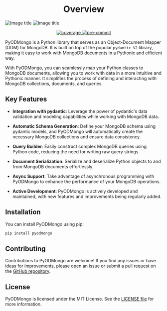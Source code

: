 # <center>Overview</center>

![Image title](./assets/images/pyodmongo_Logo_BG_Dark.png#only-dark)
![Image title](./assets/images/pyodmongo_Logo_BG_White.png#only-light)

<div align="center">
    <a href="https://pypi.org/project/pyodmongo/" target="_blank">
      <img src="https://img.shields.io/pypi/v/pyodmongo" alt="coverage">
    </a>
    <a href="https://pypi.org/project/pyodmongo/" target="_blank">
      <img src="https://img.shields.io/badge/Python-3.11-green" alt="pre-commit">
    </a>
</div>


PyODMongo is a Python library that serves as an Object-Document Mapper (ODM) for MongoDB. It is built on top of the popular `pydantic V2` library, making it easy to work with MongoDB documents in a Pythonic and efficient way.

With PyODMongo, you can seamlessly map your Python classes to MongoDB documents, allowing you to work with data in a more intuitive and Pythonic manner. It simplifies the process of defining and interacting with MongoDB collections, documents, and queries.

## Key Features

- **Integration with pydantic**: Leverage the power of pydantic's data validation and modeling capabilities while working with MongoDB data.

- **Automatic Schema Generation**: Define your MongoDB schema using pydantic models, and PyODMongo will automatically create the necessary MongoDB collections and ensure data consistency.

- **Query Builder**: Easily construct complex MongoDB queries using Python code, reducing the need for writing raw query strings.

- **Document Serialization**: Serialize and deserialize Python objects to and from MongoDB documents effortlessly.

- **Async Support**: Take advantage of asynchronous programming with PyODMongo to enhance the performance of your MongoDB operations.

- **Active Development**: PyODMongo is actively developed and maintained, with new features and improvements being regularly added.

## Installation

You can install PyODMongo using pip:

```bash
pip install pyodmongo
```

## Contributing

Contributions to PyODMongo are welcome! If you find any issues or have ideas for improvements, please open an issue or submit a pull request on the [GitHub repository](https://github.com/mauro-andre/pyodmongo).

## License
PyODMongo is licensed under the MIT License. See the [LICENSE file](https://github.com/mauro-andre/pyodmongo/blob/master/LICENSE) for more information.
